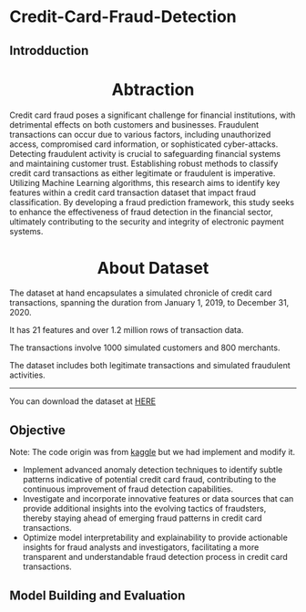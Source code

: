 # Credit-Card-Fraud-Detection

## Introdduction

<h1 align='center'>Abtraction</h1>
<p>
Credit card fraud poses a significant challenge for financial institutions, with
detrimental effects on both customers and businesses. Fraudulent transactions can occur due to
various factors, including unauthorized access, compromised card information, or sophisticated
cyber-attacks. Detecting fraudulent activity is crucial to safeguarding financial systems and
maintaining customer trust. Establishing robust methods to classify credit card transactions as
either legitimate or fraudulent is imperative. Utilizing Machine Learning algorithms, this
research aims to identify key features within a credit card transaction dataset that impact fraud
classification. By developing a fraud prediction framework, this study seeks to enhance the
effectiveness of fraud detection in the financial sector, ultimately contributing to the security
and integrity of electronic payment systems.
</p>

<h1 align='center'>About Dataset</h1>
<p>The dataset at hand encapsulates a simulated chronicle of credit card transactions, spanning the duration from January 1, 2019, to December 31, 2020.</p>
<p>It has 21 features and over 1.2 million rows of transaction data.</p>
<p>The transactions involve 1000 simulated customers and 800 merchants.</p>
<p>The dataset includes both legitimate transactions and simulated fraudulent activities.</p>
<hr>
<p>You can download the dataset at <a href='https://www.kaggle.com/code/islamashraaf/credit-card-fraud-detection/input'>HERE</a></p>

## Objective
<p>Note: The code origin was from <a href='https://www.kaggle.com/code/islamashraaf/credit-card-fraud-detection/input'>kaggle</a> but we had implement and modify it.</p>
<ul>
  <li>
    Implement advanced anomaly detection techniques to identify subtle patterns
indicative of potential credit card fraud, contributing to the continuous
improvement of fraud detection capabilities.
  </li>
  <li>
    Investigate and incorporate innovative features or data sources that can provide
additional insights into the evolving tactics of fraudsters, thereby staying ahead
of emerging fraud patterns in credit card transactions.
  </li>
  <li>
    Optimize model interpretability and explainability to provide actionable insights
for fraud analysts and investigators, facilitating a more transparent and
understandable fraud detection process in credit card transactions.
  </li>
</ul>

## Model Building and Evaluation



